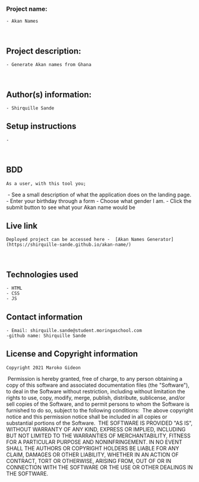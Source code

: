 ### Project name:
    - Akan Names
​
## Project description:
    - Generate Akan names from Ghana
  
​
## Author(s) information:
    - Shirquille Sande
  
## Setup instructions
    - 
​
## BDD
    As a user, with this tool you;
​
    - See a  small description of what the application does on the landing page. 
    - Enter your birthday through a form
    - Choose what gender I am.
    - Click the submit button to see what your Akan name would be
  
## Live link
    Deployed project can be accessed here -  [Akan Names Generator](https://shirquille-sande.github.io/akan-name/)
​
## Technologies used
    - HTML
    - CSS
    - JS 
  
## Contact information
    - Email: shirquille.sande@student.moringaschool.com
    -github name: Shirquille Sande
  
## License and Copyright information
    Copyright 2021 Maroko Gideon
​
    Permission is hereby granted, free of charge, to any person obtaining a copy of this software and associated documentation files (the "Software"), to deal in the Software without restriction, including without limitation the rights to use, copy, modify, merge, publish, distribute, sublicense, and/or sell copies of the Software, and to permit persons to whom the Software is furnished to do so, subject to the following conditions:
​
    The above copyright notice and this permission notice shall be included in all copies or substantial portions of the Software.
​
    THE SOFTWARE IS PROVIDED "AS IS", WITHOUT WARRANTY OF ANY KIND, EXPRESS OR IMPLIED, INCLUDING BUT NOT LIMITED TO THE WARRANTIES OF MERCHANTABILITY, FITNESS FOR A PARTICULAR PURPOSE AND NONINFRINGEMENT. IN NO EVENT SHALL THE AUTHORS OR COPYRIGHT HOLDERS BE LIABLE FOR ANY CLAIM, DAMAGES OR OTHER LIABILITY, WHETHER IN AN ACTION OF CONTRACT, TORT OR OTHERWISE, ARISING FROM, OUT OF OR IN CONNECTION WITH THE SOFTWARE OR THE USE OR OTHER DEALINGS IN THE SOFTWARE.
